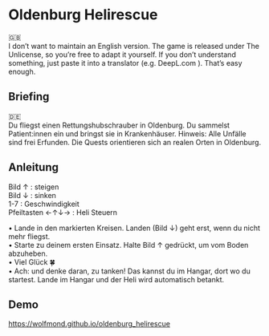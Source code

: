 # Oldenburg Helirescue

🇬🇧  
I don’t want to maintain an English version. The game is released under The Unlicense, so you’re free to adapt it yourself.
If you don’t understand something, just paste it into a translator (e.g. DeepL.com
). That’s easy enough.

## Briefing

🇩🇪  
Du fliegst einen Rettungshubschrauber in Oldenburg. Du sammelst Patient:innen ein und bringst sie in Krankenhäuser. 
Hinweis: Alle Unfälle sind frei Erfunden. Die Quests orientieren sich an realen Orten in Oldenburg.

## Anleitung
Bild ↑ : steigen  
Bild ↓ : sinken  
1-7 : Geschwindigkeit  
Pfeiltasten ←↑↓→ : Heli Steuern  

• Lande in den markierten Kreisen. Landen (Bild ↓) geht erst, wenn du nicht mehr fliegst.  
• Starte zu deinem ersten Einsatz. Halte Bild ↑ gedrückt, um vom Boden abzuheben.  
• Viel Glück 🍀  
• Ach: und denke daran, zu tanken! Das kannst du im Hangar, dort wo du startest. Lande im Hangar und der Heli wird automatisch betankt.  

## Demo
https://wolfmond.github.io/oldenburg_helirescue
